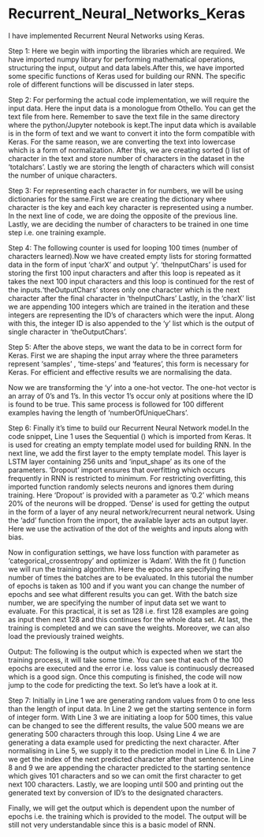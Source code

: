 # Recurrent_Neural_Networks_Keras
I have implemented Recurrent Neural Networks using Keras.

Step 1: Here we begin with importing the libraries which are required. We have imported numpy library for performing mathematical operations, structuring the input, output and data labels.After this, we have imported some specific functions of Keras used for building our RNN. The specific role of different functions will be discussed in later steps.

Step 2: For performing the actual code implementation, we will require the input data. Here the input data is a monologue from Othello. You can get the text file from here. Remember to save the text file in the same directory where the python/Jupyter notebook is kept.The input data which is available is in the form of text and we want to convert it into the form compatible with Keras. For the same reason, we are converting the text into lowercase which is a form of normalization.
After this, we are creating sorted () list of character in the text and store number of characters in the dataset in the ‘totalchars’. Lastly we are storing the length of characters which will consist the number of unique characters.

Step 3:	For representing each character in for numbers, we will be using dictionaries for the same.First we are creating the dictionary where character is the key and each key character is represented using a number. In the next line of code, we are doing the opposite of the previous line. Lastly, we are deciding the number of characters to be trained in one time step i.e. one training example.

Step 4: The following counter is used for looping 100 times (number of characters learned).Now we have created empty lists for storing formatted data in the form of input ‘charX’ and output ‘y’. ‘theInputChars’ is used for storing the first 100 input characters and after this loop is repeated as it takes the next 100 input characters and this loop is continued for the rest of the inputs.‘theOutputChars’ stores only one character which is the next character after the final character in ‘theInputChars’
Lastly, in the ‘charX’ list we are appending 100 integers which are trained in the iteration and these integers are representing the ID’s of characters which were the input. Along with this, the integer ID is also appended to the ‘y’ list which is the output of single character in ‘theOutputChars’.

Step 5: After the above steps, we want the data to be in correct form for Keras.
First we are shaping the input array where the three parameters represent ‘samples’ , ‘time-steps’ and ‘features’, this form is necessary for Keras. For efficient and effective results we are normalising the data.

Now we are transforming the ‘y’ into a one-hot vector. The one-hot vector is an array of 0’s and 1’s. In this vector 1’s occur only at positions where the ID is found to be true. This same process is followed for 100 different examples having the length of ‘numberOfUniqueChars’.

Step 6: Finally it’s time to build our Recurrent Neural Network model.In the code snippet, Line 1 uses the Sequential () which is imported from Keras. It is used for creating an empty template model used for building RNN.
In the next line, we add the first layer to the empty template model. This layer is LSTM layer containing 256 units and ‘input_shape’ as its one of the parameters.
‘Dropout’ import ensures that overfitting which occurs frequently in RNN is restricted to minimum. For restricting overfitting, this imported function randomly selects neurons and ignores them during training. Here ‘Dropout’ is provided with a parameter as ‘0.2’ which means 20% of the neurons will be dropped.
‘Dense’ is used for getting the output in the form of a layer of any neural network/recurrent neural network.
Using the ‘add’ function from the import, the available layer acts an output layer. Here we use the activation of the dot of the weights and inputs along with bias.

Now in configuration settings, we have loss function with parameter as ‘categorical_crossentropy’ and optimizer is ‘Adam’.
With the fit () function we will run the training algorithm. Here the epochs are specifying the number of times the batches are to be evaluated. In this tutorial the number of epochs is taken as 100 and if you want you can change the number of epochs and see what different results you can get. With the batch size number, we are specifying the number of input data set we want to evaluate. For this practical, it is set as 128 i.e. first 128 examples are going as input then next 128 and this continues for the whole data set.
At last, the training is completed and we can save the weights. Moreover, we can also load the previously trained weights.

Output:
The following is the output which is expected when we start the training process, it will take some time. You can see that each of the 100 epochs are executed and the error i.e. loss value is continuously decreased which is a good sign.
Once this computing is finished, the code will now jump to the code for predicting the text. So let’s have a look at it.

Step 7:
Initially in Line 1 we are generating random values from 0 to one less than the length of input data. In Line 2 we get the starting sentence in form of integer form.
With Line 3 we are initiating a loop for 500 times, this value can be changed to see the different results, the value 500 means we are generating 500 characters through this loop.
Using Line 4 we are generating a data example used for predicting the next character. After normalising in Line 5, we supply it to the prediction model in Line 6. In Line 7 we get the index of the next predicted character after that sentence. In Line 8 and 9 we are appending the character predicted to the starting sentence which gives 101 characters and so we can omit the first character to get next 100 characters.
Lastly, we are looping until 500 and printing out the generated text by conversion of ID’s to the designated characters.

Finally, we will get the output which is dependent upon the number of epochs i.e. the training which is provided to the model. The output will be still not very understandable since this is a basic model of RNN.







